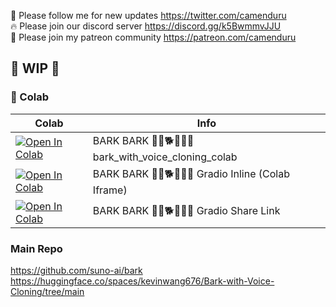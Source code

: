 🐣 Please follow me for new updates https://twitter.com/camenduru <br />
🔥 Please join our discord server https://discord.gg/k5BwmmvJJU <br />
🥳 Please join my patreon community https://patreon.com/camenduru <br />

## 🚦 WIP 🚦

### 🦒 Colab

| Colab | Info
| --- | --- |
[![Open In Colab](https://colab.research.google.com/assets/colab-badge.svg)](https://colab.research.google.com/github/camenduru/bark-colab/blob/main/bark_with_voice_cloning_colab.ipynb) | BARK BARK 🐺🐶🐕🐩🐕‍🦺 bark_with_voice_cloning_colab
[![Open In Colab](https://colab.research.google.com/assets/colab-badge.svg)](https://colab.research.google.com/github/camenduru/bark-colab/blob/main/bark_colab.ipynb) | BARK BARK 🐺🐶🐕🐩🐕‍🦺 Gradio Inline (Colab Iframe)
[![Open In Colab](https://colab.research.google.com/assets/colab-badge.svg)](https://colab.research.google.com/github/camenduru/bark-colab/blob/main/bark_colab_share.ipynb) | BARK BARK 🐺🐶🐕🐩🐕‍🦺 Gradio Share Link

### Main Repo
https://github.com/suno-ai/bark
https://huggingface.co/spaces/kevinwang676/Bark-with-Voice-Cloning/tree/main
